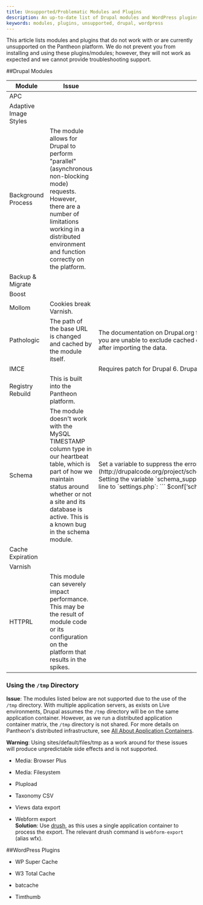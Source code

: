 ```yaml
---
title: Unsupported/Problematic Modules and Plugins
description: An up-to-date list of Drupal modules and WordPress plugins Pantheon does not support.
keywords: modules, plugins, unsupported, drupal, wordpress
---
```

This article lists modules and plugins that do not work with or are currently unsupported on the Pantheon platform.
We do not prevent you from installing and using these plugins/modules; however, they will not work as expected and we cannot provide troubleshooting support.

##Drupal Modules

<div class="table-responsive">
<table class="table table-condensed table-striped">
<thead>
<tr>
<th width="20%">Module</th>
<th width="40%">Issue</th>
<th width="40%">Solution</th>
</tr>
</thead>
<tbody>
<tr>
<td>APC</td>
<td></td>
<td></td>
</tr>
<tr>
<td>Adaptive Image Styles</td>
<td></td>
<td></td>
</tr>
<tr>
<td>Background Process</td>
<td>The module allows for Drupal to perform "parallel" (asynchronous non-blocking mode) requests. However, there are a number of limitations working in a distributed environment and function correctly on the platform.</td>
<td></td>
</tr>
<tr>
<td>Backup &amp; Migrate</td>
<td></td>
<td></td>
</tr>
<tr>
<td>Boost</td>
<td></td>
<td></td>
</tr>
<tr>
<td>Mollom</td>
<td>Cookies break Varnish.</td>
<td></td>
</tr>
<tr>
<td>Pathologic</td>
<td>The path of the base URL is changed and cached by the module itself.</td>
<td>The documentation on Drupal.org for the module mentions the issues and the remedy, which is a cache clear operation. If you are unable to exclude cached data from your dumps or avoid migrating cache data, you should clear your site's cache after importing the data.</td>
</tr>
<tr>
<td>IMCE</td>
<td></td>
<td>Requires patch for Drupal 6. Drupal 7 works without any issues</td>
</tr>
<tr>
<td>Registry Rebuild</td>
<td>This is built into the Pantheon platform.</td>
<td></td>
</tr>
<tr>
<td>Schema</td>
<td>The module doesn't work with the MySQL TIMESTAMP column type in our heartbeat table, which is part of how we maintain status around whether or not a site and its database is active. This is a known bug in the schema module.</td>
<td>Set a variable to suppress the error, [shown here](http://drupalcode.org/project/schema.git/blob/08b02458694d186f8ab3bd0b24fbc738f9271108:/schema.module#l372). Setting the variable `schema_suppress_type_warnings` to **true** will do it. You can achieve that by adding the following line to `settings.php`:  
```
$conf[‘schema_suppress_type_warnings’] = TRUE;
```</td>
</tr>
<tr>
<td>Cache Expiration</td>
<td></td>
<td></td>
</tr>
<tr>
<td>Varnish</td>
<td></td>
<td></td>
</tr>
<tr>
<td>HTTPRL</td>
<td>This module can severely impact performance. This may be the result of module code or its configuration on the platform that results in the spikes.</td>
<td></td>
</tr>
</tbody>
  </table></div>

### Using the `/tmp` Directory
**Issue**:
The modules listed below are not supported due to the use of the `/tmp` directory. With multiple application servers, as exists on Live environments, Drupal assumes the `/tmp` directory will be on the same application container. However, as we run a distributed application container matrix, the `/tmp` directory is not shared. For more details on Pantheon's distributed infrastructure, see [All About Application Containers](/docs/articles/sites/all-about-application-containers).

<div class="alert alert-danger" role="alert">
<strong>Warning</strong>: Using sites/default/files/tmp as a work around for these issues will produce unpredictable side effects and is not supported.</div>


- Media: Browser Plus

- Media: Filesystem

- Plupload

- Taxonomy CSV  

- Views data export

- Webform export<br>
 **Solution**: Use [drush](http://www.drush.org/en/master/), as this uses a single application container to process the export. The relevant drush command is `webform-export` (alias wfx).


##WordPress Plugins

- WP Super Cache

- W3 Total Cache

- batcache

- Timthumb
